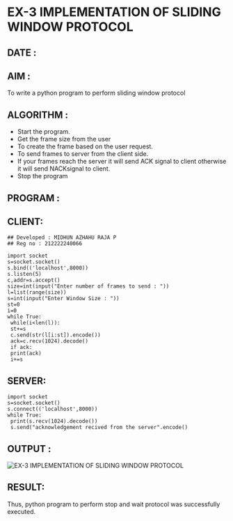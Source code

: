 # EX-3 IMPLEMENTATION OF SLIDING WINDOW PROTOCOL

## DATE :

## AIM :

To write a python program to perform sliding window protocol


## ALGORITHM :

- Start the program.
- Get the frame size from the user
- To create the frame based on the user request.
- To send frames to server from the client side.
- If your frames reach the server it will send ACK signal to client otherwise it
will send NACKsignal to client.
- Stop the program

## PROGRAM :


## CLIENT:
```
## Developed : MIDHUN AZHAHU RAJA P
## Reg no : 212222240066

import socket
s=socket.socket()
s.bind(('localhost',8000))
s.listen(5)
c,addr=s.accept()
size=int(input("Enter number of frames to send : "))
l=list(range(size))
s=int(input("Enter Window Size : "))
st=0
i=0
while True:
 while(i<len(l)):
 st+=s
 c.send(str(l[i:st]).encode())
 ack=c.recv(1024).decode()
 if ack:
 print(ack)
 i+=s
 ```

## SERVER:
```
import socket
s=socket.socket()
s.connect(('localhost',8000))
while True: 
 print(s.recv(1024).decode())
 s.send("acknowledgement recived from the server".encode()
 ```

## OUTPUT :

![EX-3 IMPLEMENTATION OF SLIDING WINDOW PROTOCOL](https://github.com/kannan0071/EX-3/assets/119641638/cc12f131-5805-431e-9922-a8dfd3780c54)


## RESULT:


  Thus, python program to perform stop and wait protocol was successfully executed.
